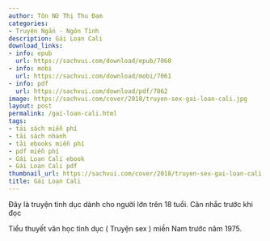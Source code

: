 ```yaml
---
author: Tôn Nữ Thị Thu Đạm
categories:
- Truyện Ngắn - Ngôn Tình
description: Gái Loạn Cali
download_links:
- info: epub
  url: https://sachvui.com/download/epub/7060
- info: mobi
  url: https://sachvui.com/download/mobi/7061
- info: pdf
  url: https://sachvui.com/download/pdf/7062
image: https://sachvui.com/cover/2018/truyen-sex-gai-loan-cali.jpg
layout: post
permalink: /gai-loan-cali.html
tags:
- tải sách miễn phí
- tải sách nhanh
- tải ebooks miễn phí
- pdf miễn phí
- Gái Loạn Cali ebook
- Gái Loạn Cali pdf
thumbnail_url: https://sachvui.com/cover/2018/truyen-sex-gai-loan-cali.jpg
title: Gái Loạn Cali
---
```


 <div class="item-desc text-justify"> <p>Đây là truyện tình dục dành cho người lớn trên 18 tuổi. Cân nhắc trước khi đọc</p><p>Tiểu thuyết văn học tình dục ( Truyện sex ) miền Nam trước năm 1975.</p> </div>